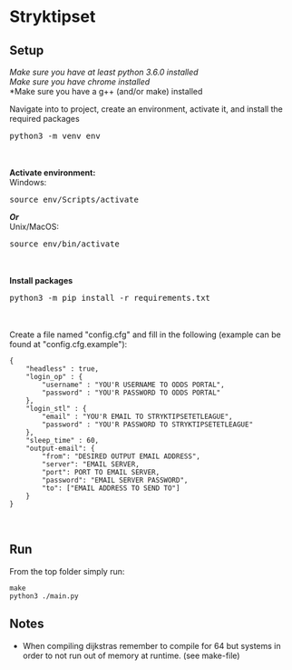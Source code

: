 # Stryktipset


## Setup
*Make sure you have at least python 3.6.0 installed*<br>
*Make sure you have chrome installed*<br>
*Make sure you have a g++ (and/or make) installed<br>

Navigate into to project, create an environment, activate it, and install the required packages
<pre>
python3 -m venv env
</pre>
<br></br>
<b>Activate environment:</b> <br>
Windows:
<pre>source env/Scripts/activate </pre>
<b><i>Or</i></b><br>
Unix/MacOS:
<pre>source env/bin/activate </pre>
<br></br>
<b>Install packages</b>
<pre>python3 -m pip install -r requirements.txt</pre>
<br></br>
Create a file named "config.cfg" and fill in the following (example can be found at "config.cfg.example"):
```
{
    "headless" : true,
    "login_op" : {
        "username" : "YOU'R USERNAME TO ODDS PORTAL",
        "password" : "YOU'R PASSWORD TO ODDS PORTAL"
    },
    "login_stl" : {
        "email" : "YOU'R EMAIL TO STRYKTIPSETETLEAGUE",
        "password" : "YOU'R PASSWORD TO STRYKTIPSETETLEAGUE"
    },
    "sleep_time" : 60,
    "output-email": {
        "from": "DESIRED OUTPUT EMAIL ADDRESS",
        "server": "EMAIL SERVER,
        "port": PORT TO EMAIL SERVER,
        "password": "EMAIL SERVER PASSWORD",
        "to": ["EMAIL ADDRESS TO SEND TO"]
    }
}
```
<br>

## Run
From the top folder simply run:
```
make
python3 ./main.py
```

## Notes
* When compiling dijkstras remember to compile for 64 but systems in order to not run out of memory at runtime. (see make-file)
